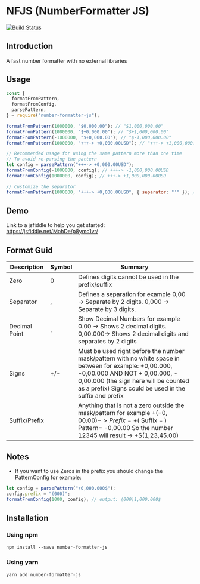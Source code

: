 # NFJS (NumberFormatter JS)

[![Build Status](https://travis-ci.com/MohDe31/number-formatter-js.svg?branch=master)](https://travis-ci.com/github/MohDe31/number-formatter-js)

## Introduction

A fast number formatter with no external libraries

## Usage

```js
const {
  formatFromPattern,
  formatFromConfig,
  parsePattern,
} = require("number-formatter-js");

formatFromPattern(1000000, "$0,000.00"); // "$1,000,000.00"
formatFromPattern(1000000, "$+0,000.00"); // "$+1,000,000.00"
formatFromPattern(-1000000, "$+0,000.00"); // "$-1,000,000.00"
formatFromPattern(1000000, "+++-> +0,000.00USD"); // "+++-> +1,000,000.00USD"

// Recommended usage for using the same pattern more than one time
// To avoid re-parsing the pattern
let config = parsePattern("+++-> +0,000.00USD");
formatFromConfig(-1000000, config); // +++-> -1,000,000.00USD
formatFromConfig(1000000, config); // +++-> +1,000,000.00USD

// Customize the separator
formatFromPattern(1000000, "+++-> +0,000.00USD", { separator: "'" }); // "+++-> +1'000'000.00USD"
```

## Demo

Link to a jsfiddle to help you get started: https://jsfiddle.net/MohDe/p8ymc1vr/

## Format Guid

| Description   | Symbol | Summary                                                                                                                                                                                                                                    |
| ------------- | ------ | ------------------------------------------------------------------------------------------------------------------------------------------------------------------------------------------------------------------------------------------ |
| Zero          | 0      | Defines digits cannot be used in the prefix/suffix                                                                                                                                                                                         |
| Separator     | ,      | Defines a separation for example 0,00 -> Separate by 2 digits. 0,000 -> Separate by 3 digits.                                                                                                                                              |
| Decimal Point | .      | Show Decimal Numbers for example 0.00 -> Shows 2 decimal digits. 0,00.000-> Shows 2 decimal digits and separates by 2 digits                                                                                                               |
| Signs         | +/-    | Must be used right before the number mask/pattern with no white space in between for example: +0,00.000, -0,00.000 AND NOT + 0,00.000, - 0,00.000 (the sign here will be counted as a prefix) Signs could be used in the suffix and prefix |
| Suffix/Prefix |        | Anything that is not a zero outside the mask/pattern for example +$(-0,00.00) -> Prefix = +$( Suffix = ) Pattern= -0,00.00 So the number 12345 will result -> +$(1,23,45.00)                                                               |

## Notes

- If you want to use Zeros in the prefix you should change the PatternConfig for example:

```js
let config = parsePattern("+0,000.000$");
config.prefix = "(000)";
formatFromConfig(1000, config); // output: (000)1,000.000$
```

## Installation

### Using npm

    npm install --save number-formatter-js

### Using yarn

    yarn add number-formatter-js
